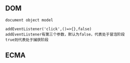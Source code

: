 ## DOM
    document object model

    addEventListener('click',()=>{},false)
    addEventListener有第三个参数，默认为false，代表处于冒泡阶段
    true则代表处于捕获阶段

## ECMA
